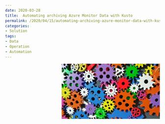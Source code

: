 ```yaml
---
date: 2020-03-28
title:  Automating archiving Azure Monitor Data with Kusto
permalink: /2020/04/15/automating-archiving-azure-monitor-data-with-kusto
categories:
- Solution
tags:
- Data
- Operation
- Automation
---
```

<img style="float:right;padding-left:20px;" title="From pixabay.com" src="/assets/posts/2020/2/automating-archiving-azure-monitor-data-with-kusto/colorful-toothed-wheels-171198.jpg" />